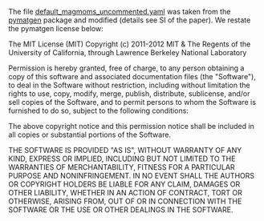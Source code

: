 The file [default_magmoms_uncommented.yaml](default_magmoms_uncommented.yaml) was
taken from the [pymatgen](https://github.com/materialsproject/pymatgen) package
and modified (details see SI of the paper).
We restate the pymatgen license below:

The MIT License (MIT)
Copyright (c) 2011-2012 MIT & The Regents of the University of California,
through Lawrence Berkeley National Laboratory

Permission is hereby granted, free of charge, to any person obtaining a copy of
this software and associated documentation files (the "Software"), to deal in
the Software without restriction, including without limitation the rights to
use, copy, modify, merge, publish, distribute, sublicense, and/or sell copies of
the Software, and to permit persons to whom the Software is furnished to do so,
subject to the following conditions:

The above copyright notice and this permission notice shall be included in all
copies or substantial portions of the Software.

THE SOFTWARE IS PROVIDED "AS IS", WITHOUT WARRANTY OF ANY KIND, EXPRESS OR
IMPLIED, INCLUDING BUT NOT LIMITED TO THE WARRANTIES OF MERCHANTABILITY, FITNESS
FOR A PARTICULAR PURPOSE AND NONINFRINGEMENT. IN NO EVENT SHALL THE AUTHORS OR
COPYRIGHT HOLDERS BE LIABLE FOR ANY CLAIM, DAMAGES OR OTHER LIABILITY, WHETHER
IN AN ACTION OF CONTRACT, TORT OR OTHERWISE, ARISING FROM, OUT OF OR IN
CONNECTION WITH THE SOFTWARE OR THE USE OR OTHER DEALINGS IN THE SOFTWARE.
